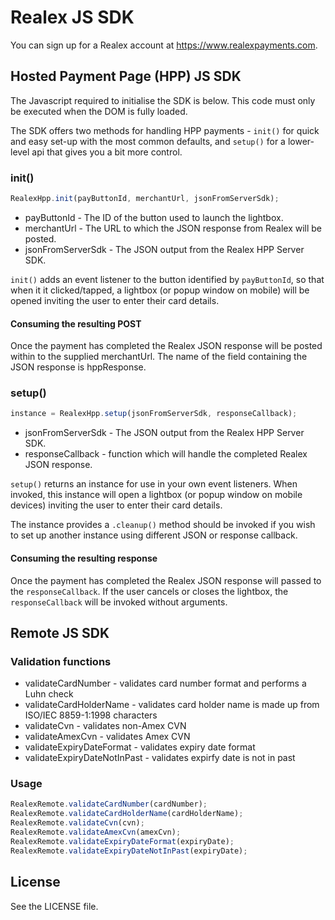 # Realex JS SDK
You can sign up for a Realex account at https://www.realexpayments.com.

## Hosted Payment Page (HPP) JS SDK

The Javascript required to initialise the SDK is below. This code must only be executed when the DOM is fully loaded.

The SDK offers two methods for handling HPP payments - `init()` for quick and easy set-up with the most common defaults, and `setup()` for a lower-level api that gives you a bit more control.

### init()

```javascript
RealexHpp.init(payButtonId, merchantUrl, jsonFromServerSdk);
```
* payButtonId - The ID of the button used to launch the lightbox.
* merchantUrl - The URL to which the JSON response from Realex will be posted.
* jsonFromServerSdk - The JSON output from the Realex HPP Server SDK.

`init()` adds an event listener to the button identified by `payButtonId`, so that when it it clicked/tapped, a lightbox (or popup window on mobile) will be opened inviting the user to enter their card details.

#### Consuming the resulting POST
Once the payment has completed the Realex JSON response will be posted within to the supplied merchantUrl. The name of the field containing the JSON response is hppResponse.

### setup()

```javascript
instance = RealexHpp.setup(jsonFromServerSdk, responseCallback);
```
* jsonFromServerSdk - The JSON output from the Realex HPP Server SDK.
* responseCallback - function which will handle the completed Realex JSON response.

`setup()` returns an instance for use in your own event listeners. When invoked, this instance will open a lightbox (or popup window on mobile devices) inviting the user to enter their card details.

The instance provides a `.cleanup()` method should be invoked if you wish to set up another instance using different JSON or response callback.

#### Consuming the resulting response
Once the payment has completed the Realex JSON response will passed to the `responseCallback`. If the user cancels or closes the lightbox, the `responseCallback` will be invoked without arguments.

## Remote JS SDK

### Validation functions
* validateCardNumber - validates card number format and performs a Luhn check
* validateCardHolderName - validates card holder name is made up from ISO/IEC 8859-1:1998 characters
* validateCvn - validates non-Amex CVN
* validateAmexCvn - validates Amex CVN
* validateExpiryDateFormat - validates expiry date format
* validateExpiryDateNotInPast - validates expirfy date is not in past

### Usage
```javascript
RealexRemote.validateCardNumber(cardNumber);
RealexRemote.validateCardHolderName(cardHolderName);
RealexRemote.validateCvn(cvn);
RealexRemote.validateAmexCvn(amexCvn);
RealexRemote.validateExpiryDateFormat(expiryDate);
RealexRemote.validateExpiryDateNotInPast(expiryDate);
```

## License
See the LICENSE file.
